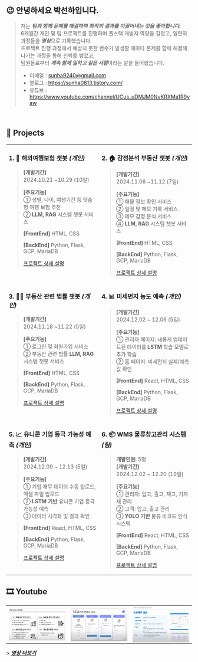 ## 😉  안녕하세요 박선하입니다.

> 저는 ***팀과 함께 문제를 해결하며 최적의 결과를 이끌어내는 것을 좋아합니다.*** <br />
> 6개월간 개인 및 팀 프로젝트를 진행하며 풀스택 개발자 역량을 길렀고, 일련의 과정들을 ***영상***으로 기록했습니다. <br />
> 프로젝트 진행 과정에서 예상치 못한 변수가 발생할 때마다 문제를 함께 해결해 나가는 과정을 통해 신뢰를 쌓았고, <br />
> 팀원들로부터 ***계속 함께 일하고 싶은 사람***이라는 말을 들어왔습니다.
&nbsp; 
&nbsp; 
> - 이메일 : sunha9240@gmail.com
> - 블로그 : https://sunha0813.tistory.com/
> - 유튜브 : https://www.youtube.com/channel/UCus_uDMJM0NvKRXMa1R9yaw

&nbsp; 

## 📝 Projects

<table>
  <tr>
    <td width="50%" valign="top">

### 1. 🛫 해외여행보험 챗봇 _(개인)_

> **[개발기간]**  
> 2024.10.21 ~10.29 (10일)
> 
> **[주요기능]**  
> ① 성별, 나이, 여행기간 등 맞춤형 여행 보험 추천  
> ② **LLM, RAG** 시스템 챗봇 서비스  
>
> **[FrontEnd]** HTML, CSS  
>
> **[BackEnd]** Python, Flask, GCP, MariaDB  
>
> [프로젝트 상세 설명](https://github.com/sunha-park/Travel-Insurance-Chatbot)

</td>
<td width="50%" valign="top">

### 2. 🏠 감정분석 부동산 챗봇 _(개인)_

> **[개발기간]**  
> 2024.11.06 ~11.12 (7일)
> 
> **[주요기능]**  
> ① 매물 정보 확인 서비스  
> ② 일정 및 메모 기록 서비스  
> ③ 메모 감정 분석 서비스  
> ④ **LLM, RAG** 시스템 챗봇 서비스  
>
> **[FrontEnd]** HTML, CSS  
>
> **[BackEnd]** Python, Flask, GCP, MariaDB  
>
> [프로젝트 상세 설명](https://github.com/sunha-park/RealEstateChatbot/tree/master)

</td>
  </tr>
  <tr>
    <td width="50%" valign="top">

### 3. 👨‍⚖️ 부동산 관련 법률 챗봇 _(개인)_

> **[개발기간]**  
> 2024.11.18 ~11.22 (5일)
> 
> **[주요기능]**  
> ① 로그인 및 회원가입 서비스  
> ② 부동산 관련 법률 **LLM, RAG** 시스템 챗봇 서비스  
>
> **[FrontEnd]** HTML, CSS  
>
> **[BackEnd]** Python, Flask, GCP, MariaDB  
>
> [프로젝트 상세 설명](https://github.com/sunha-park/LawChatbot/tree/main)

</td>
<td width="50%" valign="top">

### 4. 📊 미세먼지 농도 예측 _(개인)_

> **[개발기간]**  
> 2024.12.02 ~ 12.06 (5일)
> 
> **[주요기능]**  
> ① 관리자 페이지: 새롭게 업데이트된 데이터를 **LSTM** 학습 모델로 추가 학습  
> ② 홈 페이지: 미세먼지 실제/예측값 확인  
>
> **[FrontEnd]** React, HTML, CSS  
>
> **[BackEnd]** Python, Flask, GCP, MariaDB  
>
> [프로젝트 상세 설명](https://github.com/sunha-park/FineDustProject/tree/master)

</td>
  </tr>
  <tr>
    <td width="50%" valign="top">

### 5. 📈 유니콘 기업 등극 가능성 예측 _(개인)_

> **[개발기간]**  
> 2024.12.09 ~ 12.13 (5일)
> 
> **[주요기능]**  
> ① 기업 재무 데이터 수동 업로드, 엑셀 파일 업로드  
> ② **LSTM 기반** 유니콘 기업 등극 가능성 예측  
> ③ 데이터 시각화 및 결과 확인  
>
> **[FrontEnd]** React, HTML, CSS  
>
> **[BackEnd]** Python, Flask, GCP, MariaDB  
>
> [프로젝트 상세 설명](https://github.com/sunha-park/UnicornPredictProject)

</td>
<td width="50%" valign="top">

### 6. 📦 WMS 물류창고관리 시스템 _(팀)_

> **개발인원:** 5명  
> **[개발기간]**  
> 2024.12.02 ~ 12.20 (19일)
> 
> **[주요기능]**  
> ① 관리자: 입고, 출고, 재고, 기자재 관리  
> ② 고객: 입고, 출고 관리  
> ③ **YOLO 기반** 물류 바코드 인식 시스템  
>
> **[FrontEnd]** React, HTML, CSS  
>
> **[BackEnd]** Python, Flask, GCP, MariaDB  
>
> [프로젝트 상세 설명]()

</td>
  </tr>
</table>



## 🎞 Youtube
<table>
  <tbody>
    <tr>
      <td>
        <a href="https://www.youtube.com/watch?v=o9qifqO63rU" title="챗봇/LLM/RAG/감정분석/부동산/메모일정관리">
          <img align="center" src="https://github.com/sunha-park/myimages/blob/main/youtube/20250409_164751.png" width="300" alt-text="챗봇/LLM/RAG/감정분석/부동산/메모일정관리">
        </a>
      </td>
      <td>
        <a href="https://www.youtube.com/watch?v=4G4kfpR3Djg&t=2s" title="챗봇/LLM/RAG/해외여행보험">
          <img align="center" src="https://github.com/sunha-park/myimages/blob/main/youtube/20250409_164728.png" width="300" alt-text="챗봇/LLM/RAG/해외여행보험">
        </a>
      </td>
      <td>
        <a href="https://www.youtube.com/watch?v=IDgNXjgkNpg&t=3s" title="데이터분석/LSTM/미세먼지/웹개발">
        <img align="center" src="https://github.com/sunha-park/myimages/blob/main/youtube/20250409_164701.png" width="300" alt-text="데이터분석/LSTM/미세먼지/웹개발">
          </a>
      </td>
    </tr>
  </tbody>
</table>
> <b><em><a href="https://www.youtube.com/@i_wannabe_drunk">영상 더보기</a></em></b>


<br />
<br />


